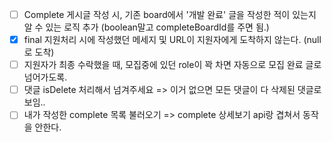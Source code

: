 - [ ] Complete 게시글 작성 시, 기존 board에서 '개발 완료' 글을 작성한 적이 있는지 알 수 있는 로직 추가 (boolean말고 completeBoardId를 주면 됨.)
- [x] final 지원처리 시에 작성했던 메세지 및 URL이 지원자에게 도착하지 않는다. (null로 도착)
- [ ]  지원자가 최종 수락했을 때, 모집중에 있던 role이 꽉 차면 자동으로 모집 완료 글로 넘어가도록.
- [ ] 댓글 isDelete 처리해서 넘겨주세요 => 이거 없으면 모든 댓글이 다 삭제된 댓글로 보임..
- [ ] 내가 작성한 complete 목록 불러오기 => complete 상세보기 api랑 겹쳐서 동작을 안한다.